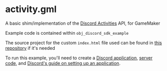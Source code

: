 # activity.gml

A basic shim/implementation of the [Discord Activities](https://discord.com/developers/docs/activities/overview) API, for GameMaker

Example code is contained within `obj_discord_sdk_example`

The source project for the custom `index.html` file used can be found in [this repository](https://github.com/Sidorakh/activity.gml.html) if it's needed

To run this example, you'll need to create a [Discord application](https://discord.com/developers/applications), [server code](https://github.com/Sidorakh/activity.gml-server), and [Discord's guide on setting up an application](https://discord.com/developers/docs/activities/development-guides#run-your-application-locally).


